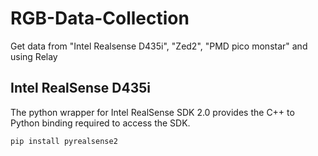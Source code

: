# RGB-Data-Collection
Get data from "Intel Realsense D435i", "Zed2", "PMD pico monstar" and using Relay

## Intel RealSense D435i

The python wrapper for Intel RealSense SDK 2.0 provides the C++ to Python binding required to access the SDK.
```
pip install pyrealsense2
